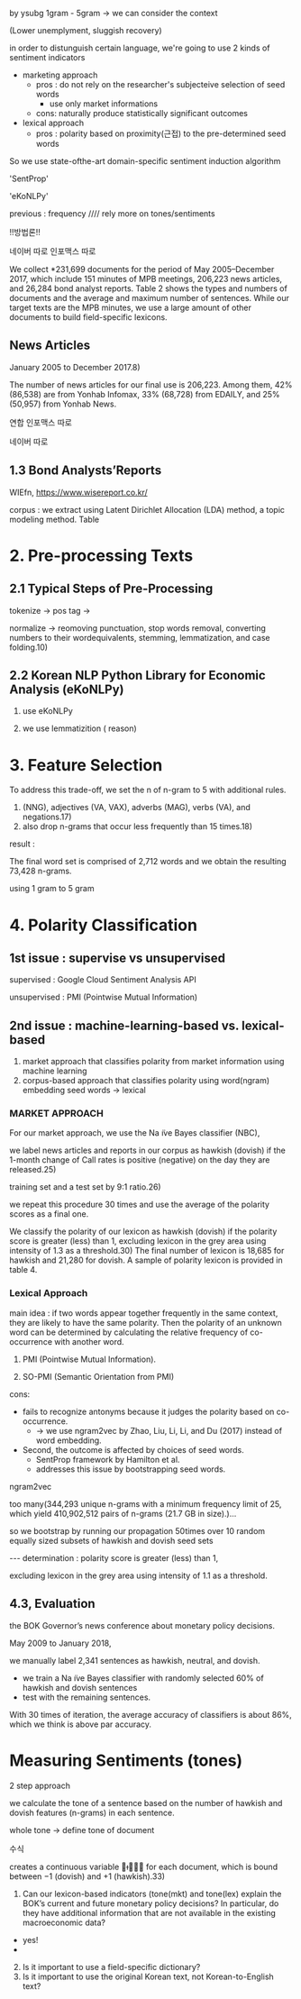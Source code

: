 by ysubg 1gram - 5gram  -> we can consider the context

(Lower unemplyment, sluggish recovery)



in order to distunguish certain language, we're going to use 2 kinds of sentiment indicators

- marketing approach
  - pros : do not rely on the researcher's subjecteive selection of seed words
    -  use only market informations
  - cons: naturally produce statistically significant outcomes
- lexical approach
  - pros : polarity based on proximity(근접)  to the pre-determined seed words



So we use state-ofthe-art domain-specific sentiment induction algorithm

'SentProp'



'eKoNLPy'



previous : frequency //// rely more on tones/sentiments





!!방법론!!



네이버 따로 인포맥스 따로

We collect *231,699 documents for the period of May 2005–December
2017, which include 151 minutes of MPB meetings, 206,223 news
articles, and 26,284 bond analyst reports. Table 2 shows the types and
numbers of documents and the average and maximum number of
sentences. While our target texts are the MPB minutes, we use a large
amount of other documents to build field-specific lexicons.



##  News Articles

January 2005 to December 2017.8)

The number of news articles for our final use is 206,223. Among them, 42% (86,538) are from Yonhab Infomax, 33% (68,728) from EDAILY, and 25% (50,957) from Yonhab News.

연합 인포맥스 따로

네이버 따로

## 1.3 Bond Analysts’Reports

WIEfn, https://www.wisereport.co.kr/

corpus : we extract using
Latent Dirichlet Allocation (LDA) method, a topic modeling method. Table

# 2. Pre-processing Texts

## 2.1 Typical Steps of Pre-Processing

tokenize -> pos tag -> 

normalize ->  reomoving punctuation, stop words removal, converting numbers to their wordequivalents, stemming, lemmatization, and case folding.10)



## 2.2 Korean NLP Python Library for Economic Analysis (eKoNLPy)

1. use eKoNLPy

4. we use lemmatizition ( reason)



# 3. Feature Selection

To address this trade-off, we set the n of n-gram to 5 with additional
rules.

1. (NNG), adjectives (VA, VAX), adverbs (MAG), verbs (VA), and negations.17)
2. also drop n-grams that occur less frequently than 15 times.18)



result : 

The final word set is comprised of 2,712 words and we obtain the
resulting 73,428 n-grams.

using 1 gram to 5 gram



# 4. Polarity Classification

## 1st issue : supervise vs unsupervised

supervised : Google Cloud Sentiment Analysis API

unsupervised : PMI (Pointwise Mutual Information)

## 2nd issue : machine-learning-based vs. lexical-based

1. market approach that classifies polarity from market information using machine learning
2. corpus-based approach that classifies polarity using word(ngram) embedding seed words -> lexical



### MARKET APPROACH

For our market approach, we use the Na ̈ıve Bayes classifier (NBC),

we label news articles and reports in our corpus as hawkish (dovish) if the
1-month change of Call rates is positive (negative) on the day they are
released.25)

training set and a test set by 9:1 ratio.26)

we repeat this procedure 30 times and use the
average of the polarity scores as a final one.

We classify the polarity of our lexicon as hawkish (dovish) if the
polarity score is greater (less) than 1, excluding lexicon in the grey area
using intensity of 1.3 as a threshold.30) The final number of lexicon is
18,685 for hawkish and 21,280 for dovish. A sample of polarity lexicon is
provided in table 4.



### Lexical Approach

main idea : if two words appear together frequently in the same context, they are likely to have the same polarity. Then the polarity of an unknown word can be determined
by calculating the relative frequency of co-occurrence with another word.



1. PMI (Pointwise Mutual Information).

2. SO-PMI (Semantic Orientation from PMI)



cons:

- fails to recognize antonyms because it judges the polarity based on co-occurrence.
  - -> we use ngram2vec by Zhao, Liu, Li, Li, and Du (2017) instead of word embedding.
- Second, the outcome is affected by choices of seed words.
  - SentProp framework by Hamilton et al.
  - addresses this issue by bootstrapping seed words.



ngram2vec 

 too many(344,293 unique n-grams with a minimum frequency limit of 25, which yield 410,902,512 pairs of n-grams (21.7 GB in size).)... 

so we bootstrap by running our propagation 50times over 10 random equally sized subsets of  hawkish and dovish seed sets

--- determination : polarity score is greater (less) than 1,

excluding lexicon in the grey area using intensity of 1.1 as a threshold.



## 4.3, Evaluation

the BOK Governor’s news conference about monetary policy decisions.

May 2009 to January 2018,

we manually label 2,341 sentences as hawkish, neutral, and dovish.

- we train a Na ̈ıve Bayes classifier with randomly selected
  60% of hawkish and dovish sentences
- test with the remaining
  sentences.



With 30 times of iteration, the average accuracy of classifiers is
about 86%, which we think is above par accuracy.



# Measuring Sentiments (tones)

2 step approach

we calculate the tone of a sentence based on the
number of hawkish and dovish features (n-grams) in each sentence.



whole tone -> define tone of document

수식

creates a continuous variable  for each document, which is
bound between −1 (dovish) and +1 (hawkish).33)



1.  Can our lexicon-based indicators (tone(mkt) and tone(lex) explain the
   BOK’s current and future monetary policy decisions? In particular,
   do they have additional information that are not available in the
   existing macroeconomic data?
   - yes!
   - 

2. Is it important to use a field-specific dictionary?
3. Is it important to use the original Korean text, not Korean-to-English
   text?



